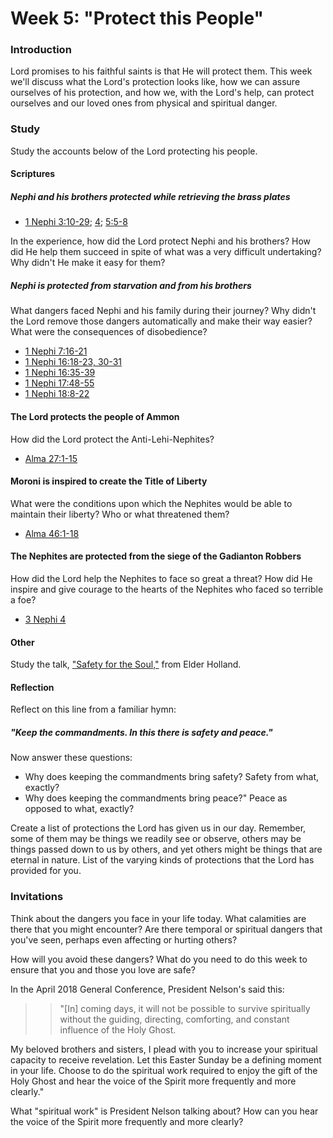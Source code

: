 # Week 5: "Protect this People"

### Introduction

Lord promises to his faithful saints is that He will protect them. This week we'll discuss what the Lord's protection looks like, how we can assure ourselves of his protection, and how we, with the Lord's help, can protect ourselves and our loved ones from physical and spiritual danger.

### Study

Study the accounts below of the Lord protecting his people. 

#### Scriptures

##### Nephi and his brothers protected while retrieving the brass plates

* [1 Nephi 3:10-29](https://www.lds.org/scriptures/bofm/1-ne/3.10-29); [4](https://www.lds.org/scriptures/bofm/1-ne/4); [5:5-8](https://www.lds.org/scriptures/bofm/1-ne/5.5-8)

In the experience, how did the Lord protect Nephi and his brothers? How did He help them succeed in spite of what was a very difficult undertaking? Why didn't He make it easy for them?

##### Nephi is protected from starvation and from his brothers

What dangers faced Nephi and his family during their journey? Why didn't the Lord remove those dangers automatically and make their way easier? What were the consequences of disobedience?

* [1 Nephi 7:16-21](https://www.lds.org/scriptures/bofm/1-ne/7.16-21)
* [1 Nephi 16:18-23, 30-31](https://www.lds.org/scriptures/bofm/1-ne/16.18-23,30-31)
* [1 Nephi 16:35-39](https://www.lds.org/scriptures/bofm/1-ne/16.35-39)
* [1 Nephi 17:48-55](https://www.lds.org/scriptures/bofm/1-ne/17.48-55)
* [1 Nephi 18:8-22](https://www.lds.org/scriptures/bofm/1-ne/18.8-22)

#### The Lord protects the people of Ammon

How did the Lord protect the Anti-Lehi-Nephites? 

* [Alma 27:1-15](https://www.lds.org/scriptures/bofm/alma/27.1-15)

#### Moroni is inspired to create the Title of Liberty

What were the conditions upon which the Nephites would be able to maintain their liberty? Who or what threatened them?

* [Alma 46:1-18](https://www.lds.org/scriptures/bofm/alma/46.1-18)

#### The Nephites are protected from the siege of the Gadianton Robbers

How did the Lord help the Nephites to face so great a threat? How did He inspire and give courage to the hearts of the Nephites who faced so terrible a foe?

* [3 Nephi 4](https://www.lds.org/scriptures/bofm/3-ne/4)

#### Other

Study the talk, ["Safety for the Soul,"](https://www.lds.org/general-conference/2009/10/safety-for-the-soul?lang=eng) from Elder Holland.

#### Reflection

Reflect on this line from a familiar hymn: 

##### "Keep the commandments. In this there is safety and peace."

Now answer these questions:

* Why does keeping the commandments bring safety? Safety from what, exactly?
* Why does keeping the commandments bring peace?" Peace as opposed to what, exactly?

Create a list of protections the Lord has given us in our day. Remember, some of them may be things we readily see or observe, others may be things passed down to us by others, and yet others might be things that are eternal in nature. List of the varying kinds of protections that the Lord has provided for you.

### Invitations

Think about the dangers you face in your life today. What calamities are there that you might encounter? Are there temporal or spiritual dangers that you've seen, perhaps even affecting or hurting others?

How will you avoid these dangers? What do you need to do this week to ensure that you and those you love are safe?

In the April 2018 General Conference, President Nelson's said this:

> > "[In] coming days, it will not be possible to survive spiritually without the guiding, directing, comforting, and constant influence of the Holy Ghost.

My beloved brothers and sisters, I plead with you to increase your spiritual capacity to receive revelation. Let this Easter Sunday be a defining moment in your life. Choose to do the spiritual work required to enjoy the gift of the Holy Ghost and hear the voice of the Spirit more frequently and more clearly."

What "spiritual work" is President Nelson talking about? How can you hear the voice of the Spirit more frequently and more clearly?
